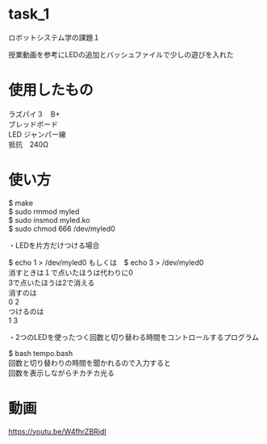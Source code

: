 # task_1
ロボットシステム学の課題１

授業動画を参考にLEDの追加とバッシュファイルで少しの遊びを入れた

# 使用したもの
ラズパイ３　B+   
ブレッドボード  
LED ジャンパー線  
抵抗　240Ω  
  
# 使い方
$ make   
$ sudo rmmod myled    
$ sudo insmod myled.ko  
$ sudo chmod 666 /dev/myled0  
  
 ・LEDを片方だけつける場合
 
$ echo 1 > /dev/myled0  もしくは　$ echo 3 > /dev/myled0  
消すときは１で点いたほうは代わりに0  
3で点いたほうは2で消える  
消すのは  
0 2  
つけるのは  
1 3  


 ・2つのLEDを使ったつく回数と切り替わる時間をコントロールするプログラム  
  
$ bash tempo.bash  
回数と切り替わりの時間を聞かれるので入力すると  
回数を表示しながらチカチカ光る  

# 動画
https://youtu.be/W4fhrZBRjdI  
